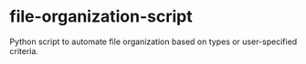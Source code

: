 # file-organization-script
Python script to automate file organization based on types or user-specified criteria.
